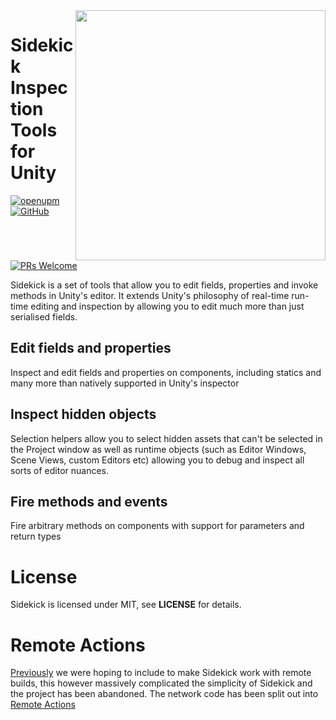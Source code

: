 <img align="right" src="https://user-images.githubusercontent.com/17784523/126076796-cfd27caf-ee21-4a64-9a73-d45bd83a50b5.png" width="400" />

# Sidekick Inspection Tools for Unity

[![openupm](https://img.shields.io/npm/v/com.sabresaurus.sidekick?label=openupm&registry_uri=https://package.openupm.com)](https://openupm.com/packages/com.sabresaurus.sidekick/) [![GitHub](https://img.shields.io/github/license/sabresaurus/Sidekick)](https://github.com/sabresaurus/Sidekick/blob/master/LICENSE) [![PRs Welcome](https://img.shields.io/badge/PRs-welcome-blue.svg)](http://makeapullrequest.com)

Sidekick is a set of tools that allow you to edit fields, properties and invoke methods in Unity's editor. It extends Unity's philosophy of real-time run-time editing and inspection by allowing you to edit much more than just serialised fields.

## Edit fields and properties 
Inspect and edit fields and properties on components, including statics and many more than natively supported in Unity's inspector

## Inspect hidden objects

Selection helpers allow you to select hidden assets that can't be selected in the Project window as well as runtime objects (such as Editor Windows, Scene Views, custom Editors etc) allowing you to debug and inspect all sorts of editor nuances.

## Fire methods and events

Fire arbitrary methods on components with support for parameters and return types

# License

Sidekick is licensed under MIT, see **LICENSE** for details.

# Remote Actions

[Previously](https://github.com/sabresaurus/Sidekick/tree/pre-remote-removal) we were hoping to include to make Sidekick work with remote builds, this however massively complicated the simplicity of Sidekick and the project has been abandoned. The network code has been split out into [Remote Actions](https://github.com/sabresaurus/Remote-Actions)

